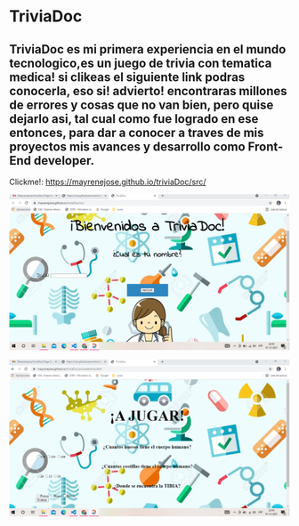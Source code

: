 # TriviaDoc

## TriviaDoc es mi primera experiencia en el mundo tecnologico,es un juego de trivia con tematica medica! si clikeas el siguiente link podras conocerla, eso si! advierto! encontraras millones de errores y cosas que no van bien, pero quise dejarlo asi, tal cual como fue logrado en ese entonces, para dar a conocer a traves de mis proyectos mis avances y desarrollo como Front-End developer.

Clickme!: https://mayrenejose.github.io/triviaDoc/src/

![img](src/assets/img1.png)

![img](src/assets/img2.png)

